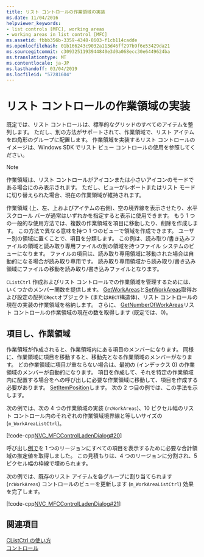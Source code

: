 ```yaml
---
title: リスト コントロールの作業領域の実装
ms.date: 11/04/2016
helpviewer_keywords:
- list controls [MFC], working areas
- working areas in list control [MFC]
ms.assetid: fbbb356b-3359-4348-8603-f1cb114cadde
ms.openlocfilehash: 01b166243c9032a113d46ff297b9f6e53429da21
ms.sourcegitcommit: c3093251193944840e3d0a068ecc30e6449624ba
ms.translationtype: MT
ms.contentlocale: ja-JP
ms.lasthandoff: 03/04/2019
ms.locfileid: "57281604"
---
```

# <a name="implementing-working-areas-in-list-controls"></a>リスト コントロールの作業領域の実装

既定では、リスト コントロールは、標準的なグリッドのすべてのアイテムを整列します。 ただし、別の方法がサポートされて、作業領域で、リスト アイテムを四角形のグループに配置します。 作業領域を実装するリスト コントロールのイメージは、Windows SDK でリスト ビュー コントロールの使用を参照してください。

> [!NOTE]
>  作業領域は、リスト コントロールがアイコンまたは小さいアイコンのモードである場合にのみ表示されます。 ただし、ビューがレポートまたはリスト モードに切り替えられた場合、現在の作業領域が維持されます。

作業領域 (上、左、上およびアイテムの右側)、空の境界線を表示させたり、水平スクロール バーが通常はいずれかを指定すると表示に使用できます。 もう 1 つの一般的な使用方法では、複数の作業領域を項目に移動したり、削除を作成します。 この方法で異なる意味を持つ 1 つのビューで領域を作成できます。 ユーザー別の領域に置くことで、項目を分類します。 この例は、読み取り/書き込みファイルの領域と読み取り専用ファイルの別の領域を持つファイル システムのビューになります。 ファイルの項目は、読み取り専用領域に移動された場合は自動的になる場合が読み取り専用です。 読み取り専用領域から読み取り/書き込み領域にファイルの移動を読み取り/書き込みファイルとなります。

`CListCtrl` 作成およびリスト コントロールでの作業領域を管理するためには、いくつかのメンバー関数を提供します。 [GetWorkAreas](../mfc/reference/clistctrl-class.md#getworkareas)と[SetWorkAreas](../mfc/reference/clistctrl-class.md#setworkareas)取得および設定の配列`CRect`オブジェクト (または`RECT`構造体)、リスト コントロールの現在の実装の作業領域を格納します。 さらに、 [GetNumberOfWorkAreas](../mfc/reference/clistctrl-class.md#getnumberofworkareas)リスト コントロールの作業領域の現在の数を取得します (既定では、0)。

## <a name="items-and-working-areas"></a>項目し、作業領域

作業領域が作成されると、作業領域内にある項目のメンバーになります。 同様に、作業領域に項目を移動すると、移動先となる作業領域のメンバーがなります。 どの作業領域に項目が重ならない場合は、最初の (インデックス 0) の作業領域のメンバーが自動的になります。 項目を作成して、それを特定の作業領域内に配置する場合をへの呼び出しに必要な作業領域に移動して、項目を作成する必要があります。 [SetItemPosition](../mfc/reference/clistctrl-class.md#setitemposition)します。 次の 2 つ目の例では、この手法を示します。

次の例では、次の 4 つの作業領域の実装 (`rcWorkAreas`)、10 ピクセル幅のリスト コントロール内のそれぞれの作業領域境界線と等しいサイズの (`m_WorkAreaListCtrl`)。

[!code-cpp[NVC_MFCControlLadenDialog#20](../mfc/codesnippet/cpp/implementing-working-areas-in-list-controls_1.cpp)]

呼び出し[例で](../mfc/reference/clistctrl-class.md#approximateviewrect)を 1 つのリージョンにすべての項目を表示するために必要な合計領域の推定値を取得しました。 この見積もりは、4 つのリージョンに分割され、5 ピクセル幅の枠線で埋められます。

次の例では、既存のリスト アイテムを各グループに割り当てられます (`rcWorkAreas`) コントロールのビューを更新します (`m_WorkAreaListCtrl`) 効果を完了します。

[!code-cpp[NVC_MFCControlLadenDialog#21](../mfc/codesnippet/cpp/implementing-working-areas-in-list-controls_2.cpp)]

## <a name="see-also"></a>関連項目

[CListCtrl の使い方](../mfc/using-clistctrl.md)<br/>
[コントロール](../mfc/controls-mfc.md)
